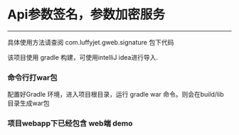 # Api参数签名，参数加密服务
----
具体使用方法请查阅 com.luffyjet.gweb.signature 包下代码

该项目使用 gradle 构建，可使用intelliJ idea进行导入.

### 命令行打war包
配置好Gradle 环境，进入项目根目录，运行  gradle war 命令。则会在build/lib 目录生成war包


### 项目webapp下已经包含 web端 demo